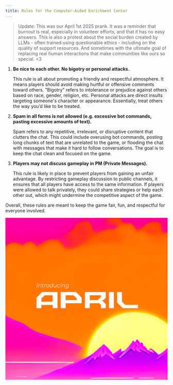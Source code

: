 ```yaml
---
title: Rules for the Computer-Aided Enrichment Center
---
```


>Update: This was our April 1st 2025 prank. It was a reminder that burnout is
>real, especially in volunteer efforts, and that it has no easy answers. This
>is also a protest about the social burden created by LLMs - often trained
>using questionable ethics - including on the quality of support resources.
>And sometimes with the ultimate goal of replacing real human interactions
>that make communities like ours so special. <3

1. **Be nice to each other. No bigotry or personal attacks.**

   This rule is all about promoting a friendly and respectful atmosphere. It
   means players should avoid making hurtful or offensive comments toward
   others. "Bigotry" refers to intolerance or prejudice against others based
   on race, gender, religion, etc. Personal attacks are direct insults
   targeting someone's character or appearance. Essentially, treat others the
   way you’d like to be treated.

2. **Spam in all forms is not allowed (e.g. excessive bot commands, pasting
   excessive amounts of text).**

   Spam refers to any repetitive, irrelevant, or disruptive content that
   clutters the chat. This could include overusing bot commands, posting long
   chunks of text that are unrelated to the game, or flooding the chat with
   messages that make it hard to follow conversations. The goal is to keep the
   chat clean and focused on the game.

3. **Players may not discuss gameplay in PM (Private Messages).**

   This rule is likely in place to prevent players from gaining an unfair
   advantage. By restricting gameplay discussion to public channels, it
   ensures that all players have access to the same information. If players
   were allowed to talk privately, they could share strategies or help each
   other out, which might undermine the competitive aspect of the game.

Overall, these rules are meant to keep the game fair, fun, and respectful for
everyone involved.

<!-- markdownlint-disable MD033 -->
<picture>
    <source srcset="/static/img/aprildark.png"
    media="(prefers-color-scheme: dark)">
	<img class="feature" alt="Introducing APRIL"
	src="/static/img/aprilbright.png" data-proofer-ignore>
</picture>
<!-- markdownlint-restore -->
